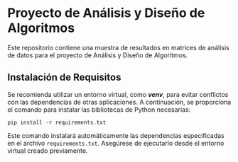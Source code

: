 # Proyecto de Análisis y Diseño de Algoritmos
Este repositorio contiene una muestra de resultados en matrices de análisis de datos para el proyecto de Análisis y Diseño de Algoritmos.

## Instalación de Requisitos
Se recomienda utilizar un entorno virtual, como _**venv**_, para evitar conflictos con las dependencias de otras aplicaciones. A continuación, se proporciona el comando para instalar las bibliotecas de Python necesarias:

``````
pip install -r requirements.txt
``````
Este comando instalará automáticamente las dependencias especificadas en el archivo `requirements.txt`. Asegúrese de ejecutarlo desde el entorno virtual creado previamente.